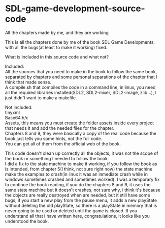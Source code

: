 # SDL-game-development-source-code
All the chapters made by me, and they are working

This is all the chapters done by me of the book SDL Game Developments, with all the bugs(at least to make it working) fixed.

What is included in this source code and what not?

Included:<br />
All the sources that you need to make in the book to follow the same book, separated by chapters and some personal separations of the chapter that I think that made sense.<br />
A compile.sh that compiles the code in a command line, in linux, you need all the required libraries installed(SDL2, SDL2-mixer, SDL2-image, zlib...), I just didn't want to make a makefile.

Not included:<br />
tinyxml<br />
Base64.h/c<br />
Assets, this means you must create the folder assets inside every project that
needs it and add the needed files for the chapter.<br />
Chapters 8 and 9, they were basically a copy of the real code because the
book just tells you some hints, not the full code.<br />
You can get all of them from the official web of the book.

This code doesn't clean up correctly all the objects, it was not the scope of the
book or something I needed to follow the book.<br />
I did a fix to the state machine to make it working, if you follow the book 
as is intended, from chapter 5(I think, not sure right now) the state machine 
make the examples to crash(in linux it was an inmediate crash while in windows 
sometimes crashed and sometimes worked).  I was a temporary fix to continue the
book reading, if you do the chapters 8 and 9, it uses the same state machine but
it doesn't crashes, not sure why, i think it's because the objects are really
destroyed when are needed, but it still have some bugs, if you start a new 
play from the pause menu, it adds a new playState without deleting the old
playState, so there is a playState in memory that is never going to be used
or deleted until the game is closed.  If you understand all that i have written
here, congratulations, it looks like you understood the book.
